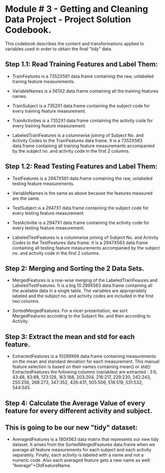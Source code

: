 # Module # 3 - Getting and Cleaning Data Project - Project Solution Codebook.
This codebook describes the content and transformations applied to variables used 
in order to obtain the final "tidy" data.


## Step 1.1: Read Training Features and Label Them:

* TrainFeatures is a 7352X561 data.frame containing the raw, unlabeled traning feature measurements.

* VariableNames is a  561X2 data.frame containing all the training features names.

* TrainSubject is a 7352X1 data.frame containing the subject code for every training feature measurement.

* TrainActivities is a 7352X1 data.frame containing the activity code for every training feature measurement.

* LabeledTrainFeatures is a columnwise joining of Subject No. and Activity Codes to the TrainFeatures data frame.
   It is a 7352X563 data.frame containing all training feature measurements accompanied by the subject no.
   and activity code in the first 2 columns. 


## Step 1.2: Read Testing Features and Label Them:

* TestFeatures is a 2947X561 data.frame containing the raw, unlabeled testing feature measurements.

* VariableNames is the same as above because the features measured are the same.

* TestSubject is a 2947X1 data.frame containing the subject code for every testing feature measurement

* TestActivitie is a 2947X1 data.frame containing the activity code for every testing feature measurement.

* LabeledTestFeatures is a columnwise joining of Subject No. and Activity Codes to the TestFeatures data frame.
   It is a 2947X563 data.frame containing all testing feature measurements accompanied by the subject no.
   and activity code in the first 2 columns. 


## Step 2: Merging and Sorting the 2 Data Sets.

* MergedFeatures is a row-wise merging of the LabeledTrainFeaures and LabeledTestFeatures.
   It is a big 10.299X563 data.frame containing all the available data in a single table.
   The variables are appropriately labeled and the subject no. and activity codes are included in the first two columns.

* SortedMergedFeatures: For a nicer presentation, we sort MergedFeatures according to the Subject No. and then according to Activity.

## Step 3: Extract the mean and std for each feature.
* ExtractedFeatures is a 10299X66 data.frame containing measurements on the mean and standard deviation 
  for each measurement. This manual feature selection is based on their names containing mean() or std():
  ExtractedFeatures the following columns (variables) are extracted :
                           3:8, 43:48, 83:88, 123:128, 163:168, 203:204, 216:217, 229:230, 242:243, 255:256, 268:273, 
                           347:352, 426:431, 505:506, 518:519, 531:532, 544:545.

## Step 4: Calculate the Average Value of every feature for every different activity and subject.
## This is going to be our new "tidy" dataset:
* AveragedFeatures is a 180X563 data matrix that represents our new tidy dataset. It arises from the SortedMergedFeatures
   data.frame when we average all feature measurements for each subject and each activity separately. 
   Finally, each activity is labeled with a name and not a numeric code. Also each averaged feature gets a new
   name as well: "Average"+OldFeatureName.

